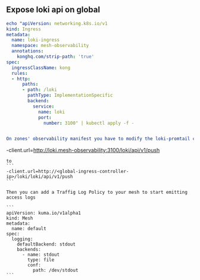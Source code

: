 ## Expose loki api on global
```yaml
echo "apiVersion: networking.k8s.io/v1
kind: Ingress
metadata:
  name: loki-ingress
  namespace: mesh-observability
  annotations:
    konghq.com/strip-path: 'true'
spec:
  ingressClassName: kong
  rules:
  - http:
      paths:
      - path: /loki
        pathType: ImplementationSpecific
        backend:
          service:
            name: loki
            port: 
              number: 3100" | kubectl apply -f -


On zones' observability manifest you have to modify the loki-promtail configuration, by setting the value of: 
```
-client.url=http://loki.mesh-observability:3100/loki/api/v1/push 
````
to 
```
-client.url=http://<global-ingress-controller-ip>/loki/loki/api/v1/push
```

Then you can add a Traffig Log Policy to your mesh to start emitting access logs

```
apiVersion: kuma.io/v1alpha1
kind: Mesh
metadata:
  name: default
spec:
  logging:
    defaultBackend: stdout
    backends:
      - name: stdout
        type: file
        conf:
          path: /dev/stdout
```

